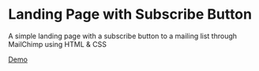 # Landing Page with Subscribe Button

A simple landing page with a subscribe button to a mailing list through MailChimp using HTML & CSS

[Demo][1]

[1]:https://christinetrant.github.io/Subscribe-Landing-Page/
